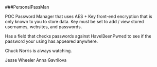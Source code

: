 ###PersonalPassMan

POC Password Manager that uses AES + Key front-end encryption that is only known to you to store data. Key must be set to add / view stored usernames, websites, and passwords.

Has a field that checks passwords against HaveIBeenPwned to see if the password your using has appeared anywhere.

Chuck Norris is always watching.

Jesse Wheeler
Anna Gavrilova
